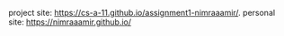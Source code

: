 project site: https://cs-a-11.github.io/assignment1-nimraaamir/.
personal site: https://nimraaamir.github.io/
